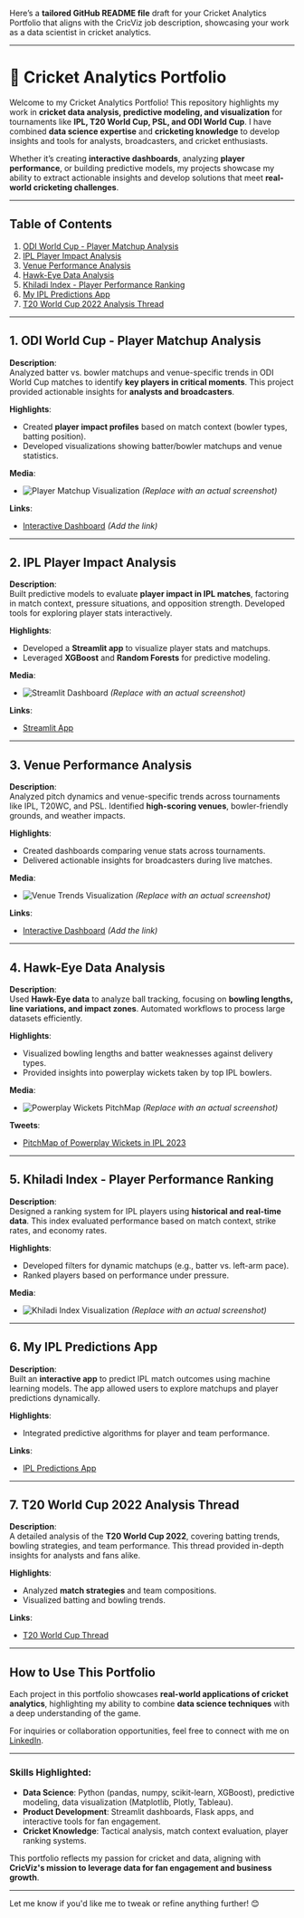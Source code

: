 Here’s a **tailored GitHub README file** draft for your Cricket Analytics Portfolio that aligns with the CricViz job description, showcasing your work as a data scientist in cricket analytics.

---

# 🏏 **Cricket Analytics Portfolio**

Welcome to my Cricket Analytics Portfolio! This repository highlights my work in **cricket data analysis, predictive modeling, and visualization** for tournaments like **IPL, T20 World Cup, PSL, and ODI World Cup**. I have combined **data science expertise** and **cricketing knowledge** to develop insights and tools for analysts, broadcasters, and cricket enthusiasts.  

Whether it’s creating **interactive dashboards**, analyzing **player performance**, or building predictive models, my projects showcase my ability to extract actionable insights and develop solutions that meet **real-world cricketing challenges**.

---

## **Table of Contents**
1. [ODI World Cup - Player Matchup Analysis](#1-odi-world-cup---player-matchup-analysis)  
2. [IPL Player Impact Analysis](#2-ipl-player-impact-analysis)  
3. [Venue Performance Analysis](#3-venue-performance-analysis)  
4. [Hawk-Eye Data Analysis](#4-hawk-eye-data-analysis)  
5. [Khiladi Index - Player Performance Ranking](#5-khiladi-index---player-performance-ranking)  
6. [My IPL Predictions App](#6-my-ipl-predictions-app)  
7. [T20 World Cup 2022 Analysis Thread](#7-t20-world-cup-2022-analysis-thread)  

---

## **1. ODI World Cup - Player Matchup Analysis**

**Description**:  
Analyzed batter vs. bowler matchups and venue-specific trends in ODI World Cup matches to identify **key players in critical moments**. This project provided actionable insights for **analysts and broadcasters**.

**Highlights**:
- Created **player impact profiles** based on match context (bowler types, batting position).  
- Developed visualizations showing batter/bowler matchups and venue statistics.  

**Media**:
- ![Player Matchup Visualization](assets/odi_worldcup_matchup.png) *(Replace with an actual screenshot)*

**Links**:
- [Interactive Dashboard](#) *(Add the link)*  

---

## **2. IPL Player Impact Analysis**

**Description**:  
Built predictive models to evaluate **player impact in IPL matches**, factoring in match context, pressure situations, and opposition strength. Developed tools for exploring player stats interactively.

**Highlights**:
- Developed a **Streamlit app** to visualize player stats and matchups.  
- Leveraged **XGBoost** and **Random Forests** for predictive modeling.  

**Media**:
- ![Streamlit Dashboard](assets/ipl_player_dashboard.png) *(Replace with an actual screenshot)*

**Links**:
- [Streamlit App](https://x.com/RajavarapuRavi/status/1770830457204076626?t=uSPlLA4Q_I3R2HH9Pkd0-Q&s=19)  

---

## **3. Venue Performance Analysis**

**Description**:  
Analyzed pitch dynamics and venue-specific trends across tournaments like IPL, T20WC, and PSL. Identified **high-scoring venues**, bowler-friendly grounds, and weather impacts.  

**Highlights**:
- Created dashboards comparing venue stats across tournaments.  
- Delivered actionable insights for broadcasters during live matches.  

**Media**:
- ![Venue Trends Visualization](assets/venue_analysis.png) *(Replace with an actual screenshot)*  

**Links**:
- [Interactive Dashboard](#) *(Add the link)*  

---

## **4. Hawk-Eye Data Analysis**

**Description**:  
Used **Hawk-Eye data** to analyze ball tracking, focusing on **bowling lengths, line variations, and impact zones**. Automated workflows to process large datasets efficiently.  

**Highlights**:
- Visualized bowling lengths and batter weaknesses against delivery types.  
- Provided insights into powerplay wickets taken by top IPL bowlers.

**Media**:  
- ![Powerplay Wickets PitchMap](assets/hawk_eye_pitchmap.png) *(Replace with an actual screenshot)*  

**Tweets**:  
- [PitchMap of Powerplay Wickets in IPL 2023](https://x.com/RajavarapuRavi/status/1654728322709069824?t=uSPlLA4Q_I3R2HH9Pkd0-Q&s=19)  

---

## **5. Khiladi Index - Player Performance Ranking**

**Description**:  
Designed a ranking system for IPL players using **historical and real-time data**. This index evaluated performance based on match context, strike rates, and economy rates.

**Highlights**:
- Developed filters for dynamic matchups (e.g., batter vs. left-arm pace).  
- Ranked players based on performance under pressure.

**Media**:
- ![Khiladi Index Visualization](assets/khiladi_index.png) *(Replace with an actual screenshot)*  

---

## **6. My IPL Predictions App**

**Description**:  
Built an **interactive app** to predict IPL match outcomes using machine learning models. The app allowed users to explore matchups and player predictions dynamically.  

**Highlights**:
- Integrated predictive algorithms for player and team performance.  

**Links**:  
- [IPL Predictions App](https://x.com/RajavarapuRavi/status/1490228304430833669?t=LyK6L686KVTPnrjd1UisWQ&s=19)  

---

## **7. T20 World Cup 2022 Analysis Thread**

**Description**:  
A detailed analysis of the **T20 World Cup 2022**, covering batting trends, bowling strategies, and team performance. This thread provided in-depth insights for analysts and fans alike.  

**Highlights**:
- Analyzed **match strategies** and team compositions.  
- Visualized batting and bowling trends.

**Links**:  
- [T20 World Cup Thread](https://x.com/RajavarapuRavi/status/1594370747245346816?t=yBSiUUKVEyvnqZcT2LHCUQ&s=19)  

---

## **How to Use This Portfolio**

Each project in this portfolio showcases **real-world applications of cricket analytics**, highlighting my ability to combine **data science techniques** with a deep understanding of the game.  

For inquiries or collaboration opportunities, feel free to connect with me on [LinkedIn](https://www.linkedin.com/in/raviteja-rajavarapu/).  

---

### **Skills Highlighted**:
- **Data Science**: Python (pandas, numpy, scikit-learn, XGBoost), predictive modeling, data visualization (Matplotlib, Plotly, Tableau).  
- **Product Development**: Streamlit dashboards, Flask apps, and interactive tools for fan engagement.  
- **Cricket Knowledge**: Tactical analysis, match context evaluation, player ranking systems.  

This portfolio reflects my passion for cricket and data, aligning with **CricViz's mission to leverage data for fan engagement and business growth**.

---

Let me know if you'd like me to tweak or refine anything further! 😊
